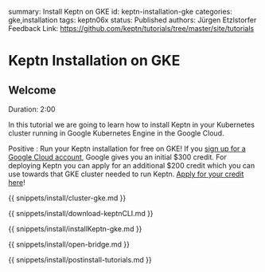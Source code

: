 summary: Install Keptn on GKE
id: keptn-installation-gke
categories: gke,installation
tags: keptn06x
status: Published 
authors: Jürgen Etzlstorfer
Feedback Link: https://github.com/keptn/tutorials/tree/master/site/tutorials


# Keptn Installation on GKE

## Welcome
Duration: 2:00

In this tutorial we are going to learn how to install Keptn in your Kubernetes cluster running in Google Kubernetes Engine in the Google Cloud.

Positive
: Run your Keptn installation for free on GKE! If you [sign up for a Google Cloud account](https://console.cloud.google.com/getting-started), Google gives you an initial $300 credit. For deploying Keptn you can apply for an additional $200 credit which you can use towards that GKE cluster needed to run Keptn. [Apply for your credit here](http://bit.ly/keptnongke)!

{{ snippets/install/cluster-gke.md }}

{{ snippets/install/download-keptnCLI.md }}

{{ snippets/install/installKeptn-gke.md }}

{{ snippets/install/open-bridge.md }}

{{ snippets/install/postinstall-tutorials.md }}
